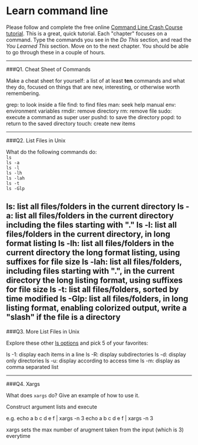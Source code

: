 # Learn command line

Please follow and complete the free online [Command Line Crash Course
tutorial](http://cli.learncodethehardway.org/book/). This is a great,
quick tutorial. Each "chapter" focuses on a command. Type the commands
you see in the _Do This_ section, and read the _You Learned This_
section. Move on to the next chapter. You should be able to go through
these in a couple of hours.

---

###Q1.  Cheat Sheet of Commands  

Make a cheat sheet for yourself: a list of at least **ten** commands and what they do, focused on things that are new, interesting, or otherwise worth remembering.

grep: to look inside a file
find: to find files
man: seek help manual
env: environment variables
rmdir: remove directory
rm: remove file
sudo: execute a command as super user
pushd: to save the directory
popd: to return to the saved directory
touch: create new items

---

###Q2.  List Files in Unix   

What do the following commands do:  
`ls`  
`ls -a`  
`ls -l`  
`ls -lh`  
`ls -lah`  
`ls -t`  
`ls -Glp`  

ls: list all files/folders in the current directory
ls -a: list all files/folders in the current directory including the files starting with "."
ls -l: list all files/folders in the current directory, in long format listing
ls -lh: list all files/folders in the current directory the long format listing, using suffixes for file size
ls -lah: list all files/folders, including files starting with ".", in the current directory the long listing format, using suffixes for file size
ls -t: list all files/folders, sorted by time modified
ls -Glp: list all files/folders, in long listing format, enabling colorized output, write a "slash" if the file is a directory
---

###Q3.  More List Files in Unix  

Explore these other [ls options](http://www.techonthenet.com/unix/basic/ls.php) and pick 5 of your favorites:

ls -1: display each items in a line
ls -R: display subdirectories
ls -d: display only directories
ls -u: display according to access time
ls -m: display as comma separated list

---

###Q4.  Xargs   

What does `xargs` do? Give an example of how to use it.

Construct argument lists and execute 

e.g. echo a b c d e f | xargs -n 3
echo a b c d e f | xargs -n 3

xargs sets the max number of arugment taken from the input (which is 3) everytime



 

